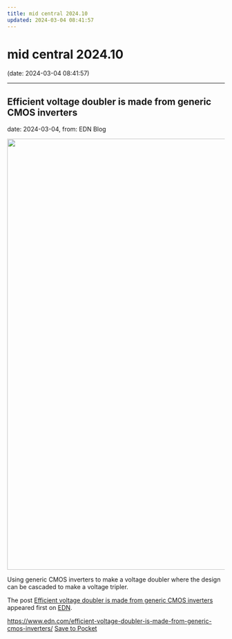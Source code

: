 ```yaml
---
title: mid central 2024.10
updated: 2024-03-04 08:41:57
---
```


# mid central 2024.10

(date: 2024-03-04 08:41:57)

---

## Efficient voltage doubler is made from generic CMOS inverters

date: 2024-03-04, from: EDN Blog

<img width="1294" height="996" src="https://www.edn.com/wp-content/uploads/VoltMult_Figure-3.png?fit=1294%2C996" class="webfeedsFeaturedVisual wp-post-image" alt="" style="display: block; margin-bottom: 5px; clear:both;max-width: 100%;" link_thumbnail="" decoding="async" fetchpriority="high" srcset="https://www.edn.com/wp-content/uploads/VoltMult_Figure-3.png?w=1294 1294w, https://www.edn.com/wp-content/uploads/VoltMult_Figure-3.png?w=300 300w, https://www.edn.com/wp-content/uploads/VoltMult_Figure-3.png?w=768 768w, https://www.edn.com/wp-content/uploads/VoltMult_Figure-3.png?w=1024 1024w" sizes="(max-width: 1294px) 100vw, 1294px" /><p>Using generic CMOS inverters to make a voltage doubler where the design can be cascaded to make a voltage tripler. </p>
<p>The post <a href="https://www.edn.com/efficient-voltage-doubler-is-made-from-generic-cmos-inverters/" data-wpel-link="internal">Efficient voltage doubler is made from generic CMOS inverters</a> appeared first on <a href="https://www.edn.com" data-wpel-link="internal">EDN</a>.</p>


<span class="feed-item-link">
<a href="https://www.edn.com/efficient-voltage-doubler-is-made-from-generic-cmos-inverters/">https://www.edn.com/efficient-voltage-doubler-is-made-from-generic-cmos-inverters/</a> <a href="https://getpocket.com/save" class="pocket-btn" data-lang="en" data-save-url="https://www.edn.com/efficient-voltage-doubler-is-made-from-generic-cmos-inverters/">Save to Pocket</a>
</span>



<script type="text/javascript">!function(d,i){if(!d.getElementById(i)){var j=d.createElement("script");j.id=i;j.src="https://widgets.getpocket.com/v1/j/btn.js?v=1";var w=d.getElementById(i);d.body.appendChild(j);}}(document,"pocket-btn-js");</script>

